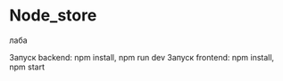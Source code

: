 # Node_store
лаба

Запуск backend: npm install, npm run dev
Запуск frontend: npm install, npm start
